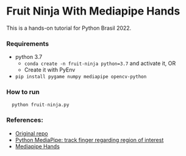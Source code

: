 # Fruit Ninja With Mediapipe Hands
This is a hands-on tutorial for Python Brasil 2022.

### Requirements

- python 3.7
  - `conda create -n fruit-ninja python=3.7` and activate it, OR
  - Create it with PyEnv
- `pip install pygame numpy mediapipe opencv-python`

### How to run

```python
  python fruit-ninja.py
 ```

 ### References: 
 - [Original repo](https://github.com/jose0796/fruit-ninja-demo)
 - [Python MediaPipe: track finger regarding region of interest](https://techtutorialsx.com/2021/04/24/python-mediapipe-finger-roi/)
 - [Mediapipe Hands](https://google.github.io/mediapipe/solutions/hands.html)